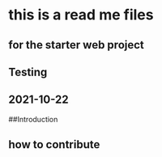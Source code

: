 # this is a read me files
## for the starter web project
## Testing
## 2021-10-22

##Introduction
## how to contribute

